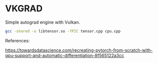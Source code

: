 # VKGRAD

Simple autograd engine with Vulkan.

```bash
gcc -shared -o libtensor.so -fPIC tensor.cpp cpu.cpp
```

References:

https://towardsdatascience.com/recreating-pytorch-from-scratch-with-gpu-support-and-automatic-differentiation-8f565122a3cc